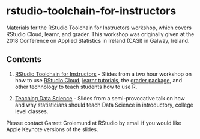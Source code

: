 # rstudio-toolchain-for-instructors
Materials for the RStudio Toolchain for Instructors workshop, which covers RStudio Cloud, learnr, and grader. This workshop was originally given at the 2018 Conference on Applied Statistics in Ireland (CASI) in Galway, Ireland.

## Contents

1. [RStudio Toolchain for Instructors](https://github.com/rstudio-education/rstudio-toolchain-for-instructors/blob/master/RStudio-Toolchain-for-Instructors.pdf) - Slides from a two hour workshop on how to use [RStudio Cloud](https://rstudio.cloud), [learnr tutorials](https://rstudio.github.io/learnr/), the [grader package](https://github.com/rstudio-education/grader), and other technology to teach students how to use R.

2. [Teaching Data Science](https://github.com/rstudio-education/rstudio-toolchain-for-instructors/blob/master/Teaching-Data-Science.pdf) - Slides from a semi-provocative talk on how and why statisticians should teach Data Science in introductory, college level classes.

Please contact Garrett Grolemund at RStudio by email if you would like Apple Keynote versions of the slides.


